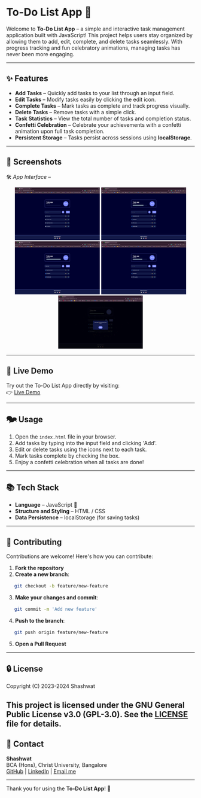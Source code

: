 # To-Do List App 📅

Welcome to **To-Do List App** – a simple and interactive task management application built with JavaScript! This project helps users stay organized by allowing them to add, edit, complete, and delete tasks seamlessly. With progress tracking and fun celebratory animations, managing tasks has never been more engaging.

---

## ✨ Features

- **Add Tasks** – Quickly add tasks to your list through an input field.
- **Edit Tasks** – Modify tasks easily by clicking the edit icon.
- **Complete Tasks** – Mark tasks as complete and track progress visually.
- **Delete Tasks** – Remove tasks with a simple click.
- **Task Statistics** – View the total number of tasks and completion status.
- **Confetti Celebration** – Celebrate your achievements with a confetti animation upon full task completion.
- **Persistent Storage** – Tasks persist across sessions using **localStorage**.

---

## 📸 Screenshots

🛠️ *App Interface* –
<p align="center">
  <img src="https://github.com/Shashwat-19/Todo-List/raw/main/images/List.png" width="45%"/>
  <img src="https://github.com/Shashwat-19/Todo-List/raw/main/images/Progressbar.png" width="45%"/>
  <img src="https://github.com/Shashwat-19/Todo-List/raw/main/images/editing.png" width="45%"/>
  <img src="https://github.com/Shashwat-19/Todo-List/raw/main/images/deletedone.png" width="45%"/>
  <img src="https://github.com/Shashwat-19/Todo-List/raw/main/images/completition.png" width="45%"/>
</p>

---

## 🚀 Live Demo

Try out the To-Do List App directly by visiting:<br>
👉 [Live Demo](https://shashwat-19.github.io/Todo-List/)

---

## 🗫️ Usage

1. Open the `index.html` file in your browser.
2. Add tasks by typing into the input field and clicking 'Add'.
3. Edit or delete tasks using the icons next to each task.
4. Mark tasks complete by checking the box.
5. Enjoy a confetti celebration when all tasks are done!

---

## 📚 Tech Stack

- **Language** – JavaScript 🔖
- **Structure and Styling** – HTML / CSS
- **Data Persistence** – localStorage (for saving tasks)

---

## 🤝 Contributing

Contributions are welcome! Here's how you can contribute:

1. **Fork the repository**
2. **Create a new branch**:
```bash
   git checkout -b feature/new-feature
```
3. **Make your changes and commit**:
```bash
   git commit -m 'Add new feature'
```
4. **Push to the branch**:
```bash
   git push origin feature/new-feature
```
5. **Open a Pull Request**

---

## 🔒 License

Copyright (C) 2023-2024 Shashwat

This project is licensed under the GNU General Public License v3.0 (GPL-3.0). See the [LICENSE](LICENSE) file for details.
---

## 📩 Contact

**Shashwat**  
BCA (Hons), Christ University, Bangalore  
[GitHub](https://github.com/Shashwat-19) | [LinkedIn](https://www.linkedin.com/in/shashwatk1956/) | [Email me](shashwat1956@gmail.com)  

---

Thank you for using the **To-Do List App**! 🎉

